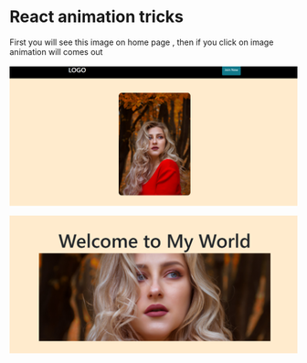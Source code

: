 # React animation tricks

First you will see this image on home page , then if you click on image animation will comes out 
<br>
<br>
![all text](https://github.com/atanu20/React-animation/blob/master/react-anim.png)

![all text](https://github.com/atanu20/React-animation/blob/master/react-anim2.png)

